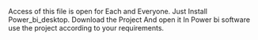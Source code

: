 Access of this file is open for Each and Everyone.
Just Install Power_bi_desktop.
Download the Project And open it In Power bi software 
use the project according to your requirements.
